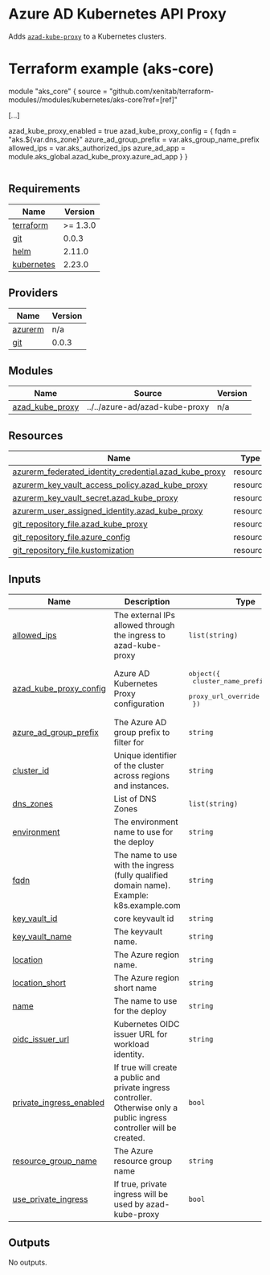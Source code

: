 # Azure AD Kubernetes API Proxy
Adds [`azad-kube-proxy`](https://github.com/XenitAB/azad-kube-proxy) to a Kubernetes clusters.

# Terraform example (aks-core)

module "aks\_core" {
  source = "github.com/xenitab/terraform-modules//modules/kubernetes/aks-core?ref=[ref]"

  [...]

  azad\_kube\_proxy\_enabled = true
  azad\_kube\_proxy\_config = {
    fqdn                  = "aks.${var.dns\_zone}"
    azure\_ad\_group\_prefix = var.aks\_group\_name\_prefix
    allowed\_ips           = var.aks\_authorized\_ips
    azure\_ad\_app          = module.aks\_global.azad\_kube\_proxy.azure\_ad\_app
  }
}
```
```

## Requirements

| Name | Version |
|------|---------|
| <a name="requirement_terraform"></a> [terraform](#requirement\_terraform) | >= 1.3.0 |
| <a name="requirement_git"></a> [git](#requirement\_git) | 0.0.3 |
| <a name="requirement_helm"></a> [helm](#requirement\_helm) | 2.11.0 |
| <a name="requirement_kubernetes"></a> [kubernetes](#requirement\_kubernetes) | 2.23.0 |

## Providers

| Name | Version |
|------|---------|
| <a name="provider_azurerm"></a> [azurerm](#provider\_azurerm) | n/a |
| <a name="provider_git"></a> [git](#provider\_git) | 0.0.3 |

## Modules

| Name | Source | Version |
|------|--------|---------|
| <a name="module_azad_kube_proxy"></a> [azad\_kube\_proxy](#module\_azad\_kube\_proxy) | ../../azure-ad/azad-kube-proxy | n/a |

## Resources

| Name | Type |
|------|------|
| [azurerm_federated_identity_credential.azad_kube_proxy](https://registry.terraform.io/providers/hashicorp/azurerm/latest/docs/resources/federated_identity_credential) | resource |
| [azurerm_key_vault_access_policy.azad_kube_proxy](https://registry.terraform.io/providers/hashicorp/azurerm/latest/docs/resources/key_vault_access_policy) | resource |
| [azurerm_key_vault_secret.azad_kube_proxy](https://registry.terraform.io/providers/hashicorp/azurerm/latest/docs/resources/key_vault_secret) | resource |
| [azurerm_user_assigned_identity.azad_kube_proxy](https://registry.terraform.io/providers/hashicorp/azurerm/latest/docs/resources/user_assigned_identity) | resource |
| [git_repository_file.azad_kube_proxy](https://registry.terraform.io/providers/xenitab/git/0.0.3/docs/resources/repository_file) | resource |
| [git_repository_file.azure_config](https://registry.terraform.io/providers/xenitab/git/0.0.3/docs/resources/repository_file) | resource |
| [git_repository_file.kustomization](https://registry.terraform.io/providers/xenitab/git/0.0.3/docs/resources/repository_file) | resource |

## Inputs

| Name | Description | Type | Default | Required |
|------|-------------|------|---------|:--------:|
| <a name="input_allowed_ips"></a> [allowed\_ips](#input\_allowed\_ips) | The external IPs allowed through the ingress to azad-kube-proxy | `list(string)` | <pre>[<br/>  "0.0.0.0/0"<br/>]</pre> | no |
| <a name="input_azad_kube_proxy_config"></a> [azad\_kube\_proxy\_config](#input\_azad\_kube\_proxy\_config) | Azure AD Kubernetes Proxy configuration | <pre>object({<br/>    cluster_name_prefix = string<br/>    proxy_url_override  = string<br/>  })</pre> | <pre>{<br/>  "cluster_name_prefix": "aks",<br/>  "proxy_url_override": ""<br/>}</pre> | no |
| <a name="input_azure_ad_group_prefix"></a> [azure\_ad\_group\_prefix](#input\_azure\_ad\_group\_prefix) | The Azure AD group prefix to filter for | `string` | `""` | no |
| <a name="input_cluster_id"></a> [cluster\_id](#input\_cluster\_id) | Unique identifier of the cluster across regions and instances. | `string` | n/a | yes |
| <a name="input_dns_zones"></a> [dns\_zones](#input\_dns\_zones) | List of DNS Zones | `list(string)` | n/a | yes |
| <a name="input_environment"></a> [environment](#input\_environment) | The environment name to use for the deploy | `string` | n/a | yes |
| <a name="input_fqdn"></a> [fqdn](#input\_fqdn) | The name to use with the ingress (fully qualified domain name). Example: k8s.example.com | `string` | n/a | yes |
| <a name="input_key_vault_id"></a> [key\_vault\_id](#input\_key\_vault\_id) | core keyvault id | `string` | n/a | yes |
| <a name="input_key_vault_name"></a> [key\_vault\_name](#input\_key\_vault\_name) | The keyvault name. | `string` | n/a | yes |
| <a name="input_location"></a> [location](#input\_location) | The Azure region name. | `string` | n/a | yes |
| <a name="input_location_short"></a> [location\_short](#input\_location\_short) | The Azure region short name | `string` | n/a | yes |
| <a name="input_name"></a> [name](#input\_name) | The name to use for the deploy | `string` | n/a | yes |
| <a name="input_oidc_issuer_url"></a> [oidc\_issuer\_url](#input\_oidc\_issuer\_url) | Kubernetes OIDC issuer URL for workload identity. | `string` | n/a | yes |
| <a name="input_private_ingress_enabled"></a> [private\_ingress\_enabled](#input\_private\_ingress\_enabled) | If true will create a public and private ingress controller. Otherwise only a public ingress controller will be created. | `bool` | `false` | no |
| <a name="input_resource_group_name"></a> [resource\_group\_name](#input\_resource\_group\_name) | The Azure resource group name | `string` | n/a | yes |
| <a name="input_use_private_ingress"></a> [use\_private\_ingress](#input\_use\_private\_ingress) | If true, private ingress will be used by azad-kube-proxy | `bool` | `false` | no |

## Outputs

No outputs.
